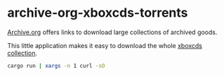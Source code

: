 # archive-org-xboxcds-torrents

[Archive.org](https://archive.org) offers links to download large collections
of archived goods.

This little application makes it easy to download the whole
[xboxcds collection](https://archive.org/details/xboxcds).

```sh
cargo run | xargs -n 1 curl -sO
```
